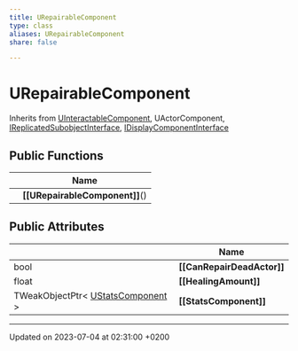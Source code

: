 ```yaml
---
title: URepairableComponent
type: class
aliases: URepairableComponent
share: false

---
```


# URepairableComponent





Inherits from [UInteractableComponent](/docs/SDK/Source/Classes/classUInteractableComponent.md), UActorComponent, [IReplicatedSubobjectInterface](/docs/SDK/Source/Classes/classIReplicatedSubobjectInterface.md), [IDisplayComponentInterface](/docs/SDK/Source/Classes/classIDisplayComponentInterface.md)

## Public Functions

|                | Name           |
| -------------- | -------------- |
| | **[[URepairableComponent]]**() |

## Public Attributes

|                | Name           |
| -------------- | -------------- |
| bool | **[[CanRepairDeadActor]]**  |
| float | **[[HealingAmount]]**  |
| TWeakObjectPtr< [UStatsComponent](/docs/SDK/Source/Classes/classUStatsComponent.md) > | **[[StatsComponent]]**  |

-------------------------------

Updated on 2023-07-04 at 02:31:00 +0200